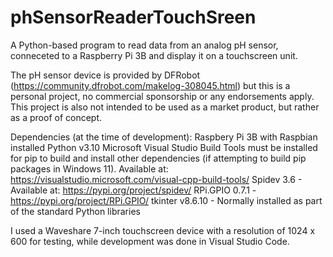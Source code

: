# phSensorReaderTouchSreen
A Python-based program to read data from an analog pH sensor, conneceted to a Raspberry Pi 3B and display it on a touchscreen unit.

The pH sensor device is provided by DFRobot (https://community.dfrobot.com/makelog-308045.html) but this is a personal project, no commercial sponsorship or any endorsements apply. This project is also not intended to be used as a market product, but rather as a proof of concept.

Dependencies (at the time of development):
Raspbery Pi 3B with Raspbian installed
Python v3.10
Microsoft Visual Studio Build Tools must be installed for pip to build and install other dependencies (if attempting to build pip packages in Windows 11). Available at: https://visualstudio.microsoft.com/visual-cpp-build-tools/
Spidev 3.6 - Available at: https://pypi.org/project/spidev/
RPi.GPIO 0.7.1 - https://pypi.org/project/RPi.GPIO/
tkinter v8.6.10 - Normally installed as part of the standard Python libraries

I used a Waveshare 7-inch touchscreen device with a resolution of 1024 x 600 for testing, while development was done in Visual Studio Code.